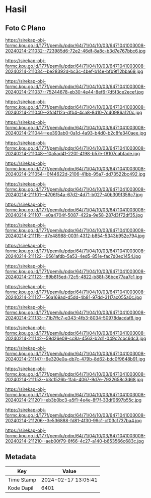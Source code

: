 # Hasil

## Foto C Plano

https://sirekap-obj-formc.kpu.go.id/177f/pemilu/pdpr/64/71/04/10/03/6471041003008-20240214-211032--723985d6-72e2-46df-8a8c-b3d7e767bbc6.jpg

https://sirekap-obj-formc.kpu.go.id/177f/pemilu/pdpr/64/71/04/10/03/6471041003008-20240214-211034--be28392d-bc3c-4bef-b14e-bfb9f12bba69.jpg

https://sirekap-obj-formc.kpu.go.id/177f/pemilu/pdpr/64/71/04/10/03/6471041003008-20240214-211037--75244678-eb30-4e44-8ef6-7d5f3ce2ecef.jpg

https://sirekap-obj-formc.kpu.go.id/177f/pemilu/pdpr/64/71/04/10/03/6471041003008-20240214-211040--3fd4f12a-dfb4-4ca8-8d10-7c40986a120c.jpg

https://sirekap-obj-formc.kpu.go.id/177f/pemilu/pdpr/64/71/04/10/03/6471041003008-20240214-211044--ee393ab0-0a1d-4a93-b4d0-b2c8fe340aee.jpg

https://sirekap-obj-formc.kpu.go.id/177f/pemilu/pdpr/64/71/04/10/03/6471041003008-20240214-211048--10a5ad41-220f-4198-b57e-f8107cabfade.jpg

https://sirekap-obj-formc.kpu.go.id/177f/pemilu/pdpr/64/71/04/10/03/6471041003008-20240214-211054--0f44622d-2106-41bb-95a7-dd73522bc492.jpg

https://sirekap-obj-formc.kpu.go.id/177f/pemilu/pdpr/64/71/04/10/03/6471041003008-20240214-211101--4706f54a-67d2-4d71-b027-40b309f356c7.jpg

https://sirekap-obj-formc.kpu.go.id/177f/pemilu/pdpr/64/71/04/10/03/6471041003008-20240214-211107--e0a4704f-5087-422a-9e58-287d3f72df35.jpg

https://sirekap-obj-formc.kpu.go.id/177f/pemilu/pdpr/64/71/04/10/03/6471041003008-20240214-211115--d7e48988-003f-4312-b854-5343b952e794.jpg

https://sirekap-obj-formc.kpu.go.id/177f/pemilu/pdpr/64/71/04/10/03/6471041003008-20240214-211122--0561afdb-5a53-4ed5-851e-fac7d0ec1454.jpg

https://sirekap-obj-formc.kpu.go.id/177f/pemilu/pdpr/64/71/04/10/03/6471041003008-20240214-211123--89b815ed-72c5-4822-b88f-36bce77aa7c1.jpg

https://sirekap-obj-formc.kpu.go.id/177f/pemilu/pdpr/64/71/04/10/03/6471041003008-20240214-211127--56a169ad-d5dd-4b81-97dd-3117ac055a0c.jpg

https://sirekap-obj-formc.kpu.go.id/177f/pemilu/pdpr/64/71/04/10/03/6471041003008-20240214-211133--71b7ffc7-e343-4fb3-8034-50978dacdaf8.jpg

https://sirekap-obj-formc.kpu.go.id/177f/pemilu/pdpr/64/71/04/10/03/6471041003008-20240214-211142--59d26e09-cc8a-4563-b2d1-049c2cbc6dc3.jpg

https://sirekap-obj-formc.kpu.go.id/177f/pemilu/pdpr/64/71/04/10/03/6471041003008-20240214-211147--6e320e0a-db7c-479b-8d62-bdc0f9648b91.jpg

https://sirekap-obj-formc.kpu.go.id/177f/pemilu/pdpr/64/71/04/10/03/6471041003008-20240214-211153--b3c1526b-1fab-4067-9d7e-7932658c3d68.jpg

https://sirekap-obj-formc.kpu.go.id/177f/pemilu/pdpr/64/71/04/10/03/6471041003008-20240214-211201--eb3b0bc3-a5f1-4e4e-8f7f-33df0697b55c.jpg

https://sirekap-obj-formc.kpu.go.id/177f/pemilu/pdpr/64/71/04/10/03/6471041003008-20240214-211206--3e536888-fd81-4f30-99c1-cf03c1737ba4.jpg

https://sirekap-obj-formc.kpu.go.id/177f/pemilu/pdpr/64/71/04/10/03/6471041003008-20240214-211210--aeb00f79-8f66-4c27-a140-b653566c683c.jpg


## Metadata

| Key        | Value               |
| ---------- | ------------------- |
| Time Stamp | 2024-02-17 13:05:41 |
| Kode Dapil | 6401                |



